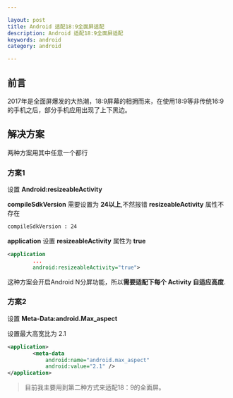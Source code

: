 ```yaml
---

layout: post
title: Android 适配18:9全面屏适配
description: Android 适配18:9全面屏适配
keywords: android
category: android

---
```


## 前言

2017年是全面屏爆发的大热潮，18:9屏幕的相拥而来，在使用18:9等非传统16:9的手机之后，部分手机应用出现了上下黑边。



## 解决方案

两种方案用其中任意一个都行

### 方案1

设置 **Android:resizeableActivity**

**compileSdkVersion** 需要设置为 **24以上**,不然报错 **resizeableActivity** 属性不存在

```bash
compileSdkVersion : 24
```

**application** 设置 **resizeableActivity** 属性为 **true**

```xml
<application  
        ...
        android:resizeableActivity="true">
```

这种方案会开启Android N分屏功能，所以**需要适配下每个 Activity 自适应高度**.

### 方案2

设置 **Meta-Data:android.Max_aspect**

设置最大高宽比为 2.1

```xml
<application>
        <meta-data
            android:name="android.max_aspect"
            android:value="2.1" />
</application>
```


> 目前我主要用到第二种方式来适配18：9的全面屏。






